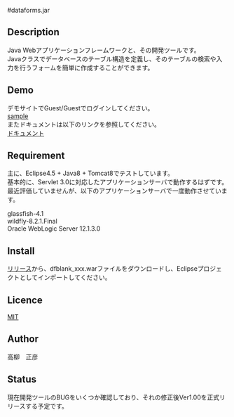 #dataforms.jar

## Description
Java Webアプリケーションフレームワークと、その開発ツールです。  
Javaクラスでデータベースのテーブル構造を定義し、そのテーブルの検索や入力を行うフォームを簡単に作成することができます。  
  
  
## Demo
デモサイトでGuest/Guestでログインしてください。  
[sample](http://woontai.dip.jp/dfsample/dataforms/app/page/login/LoginPage.df)  
またドキュメントは以下のリンクを参照してください。  
[ドキュメント](http://woontai.dip.jp/dfsample/dataforms/devtool/page/doc/DocFramePage.df)  

## Requirement
主に、Eclipse4.5 + Java8 + Tomcat8でテストしています。  
基本的に、Servlet 3.0に対応したアプリケーションサーバで動作するはずです。  
最近評価していませんが、以下のアプリケーションサーバで一度動作させています。  
  
glassfish-4.1  
wildfly-8.2.1.Final  
Oracle WebLogic Server 12.1.3.0  
  

## Install
[リリース](https://github.com/takayanagi2087/dataforms/releases)から、dfblank_xxx.warファイルをダウンロードし、Eclipseプロジェクトとしてインポートしてください。

## Licence
[MIT](https://github.com/takayanagi2087/dataforms/blob/master/LICENSE)

## Author
高柳　正彦

## Status
現在開発ツールのBUGをいくつか確認しており、それの修正後Ver1.00を正式リリースする予定です。  


